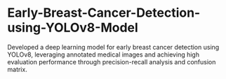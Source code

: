 # Early-Breast-Cancer-Detection-using-YOLOv8-Model
Developed a deep learning model for early breast cancer detection using YOLOv8, leveraging annotated medical images and achieving high evaluation performance through precision-recall analysis and confusion matrix.
